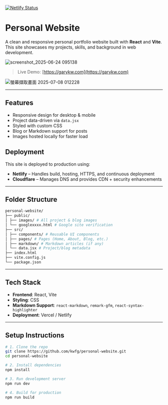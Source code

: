 [![Netlify Status](https://api.netlify.com/api/v1/badges/6c639eea-40e5-40c3-8200-4ca5f1ea5ef9/deploy-status)](https://app.netlify.com/projects/darling-starlight-9ecea6/deploys)

# Personal Website

A clean and responsive personal portfolio website built with **React** and **Vite**.  
This site showcases my projects, skills, and background in web development.

![screenshot_2025-06-24 095138](https://github.com/user-attachments/assets/0cece151-07a4-4eac-a86b-4a1c72c1dd73)

>  Live Demo: [https://garykw.com](https://garykw.com)

![螢幕擷取畫面 2025-07-08 012228](https://github.com/user-attachments/assets/8ee086f5-dd3d-4e23-b025-ca179b5bf000)


---

## Features

- Responsive design for desktop & mobile
- Project data-driven via `data.jsx`
- Styled with custom CSS
- Blog or Markdown support for posts
- Images hosted locally for faster load

## Deployment

This site is deployed to production using:

- **Netlify** – Handles build, hosting, HTTPS, and continuous deployment
- **Cloudflare** – Manages DNS and provides CDN + security enhancements

---

## Folder Structure
```bash
personal-website/
├── public/
│ ├── images/ # All project & blog images
│ └── googlexxxx.html # Google site verification
├── src/
│ ├── components/ # Reusable UI components
│ ├── pages/ # Pages (Home, About, Blog, etc.)
│ ├── markdown/ # Markdown articles (if any)
│ └── data.jsx # Project/blog metadata
├── index.html
├── vite.config.js
└── package.json
```


---

## Tech Stack

- **Frontend**: React, Vite
- **Styling**: CSS
- **Markdown Support**: `react-markdown`, `remark-gfm`, `react-syntax-highlighter`
- **Deployment**: Vercel / Netlify

---

## Setup Instructions

```bash
# 1. Clone the repo
git clone https://github.com/kwfg/personal-website.git
cd personal-website

# 2. Install dependencies
npm install

# 3. Run development server
npm run dev

# 4. Build for production
npm run build

